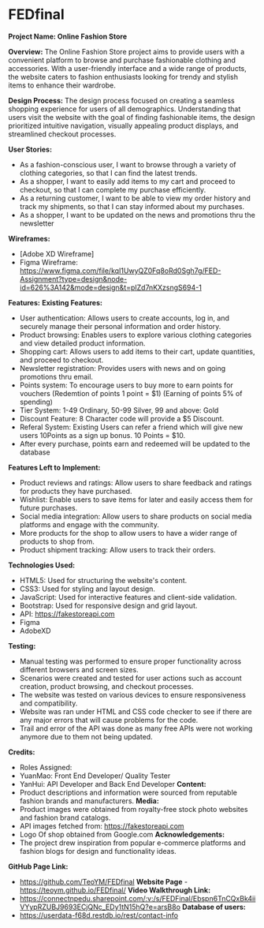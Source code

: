 # FEDfinal
**Project Name: Online Fashion Store**

**Overview:**
The Online Fashion Store project aims to provide users with a convenient platform to browse and purchase fashionable clothing and accessories. With a user-friendly interface and a wide range of products, the website caters to fashion enthusiasts looking for trendy and stylish items to enhance their wardrobe.

**Design Process:**
The design process focused on creating a seamless shopping experience for users of all demographics. Understanding that users visit the website with the goal of finding fashionable items, the design prioritized intuitive navigation, visually appealing product displays, and streamlined checkout processes.

**User Stories:**
- As a fashion-conscious user, I want to browse through a variety of clothing categories, so that I can find the latest trends.
- As a shopper, I want to easily add items to my cart and proceed to checkout, so that I can complete my purchase efficiently.
- As a returning customer, I want to be able to view my order history and track my shipments, so that I can stay informed about my purchases.
- As a shopper, I want to be updated on the news and promotions thru the newsletter

**Wireframes:**
- [Adobe XD Wireframe]
- Figma Wireframe: https://www.figma.com/file/kqI1UwyQZ0Fq8oRd0Sgh7g/FED-Assignment?type=design&node-id=626%3A142&mode=design&t=pIZd7nKXzsngS694-1

**Features:**
**Existing Features:**
- User authentication: Allows users to create accounts, log in, and securely manage their personal information and order history.
- Product browsing: Enables users to explore various clothing categories and view detailed product information.
- Shopping cart: Allows users to add items to their cart, update quantities, and proceed to checkout.
- Newsletter registration: Provides users with news and on going promotions thru email.
- Points system: To encourage users to buy more to earn points for vouchers (Redemtion of points 1 point = $1) (Earning of points 5% of spending)
- Tier System: 1-49 Ordinary, 50-99 Silver, 99 and above: Gold
- Discount Feature: 8 Character code will provide a $5 Discount. 
- Referal System: Existing Users can refer a friend which will give new users 10Points as a sign up bonus. 10 Points = $10. 
- After every purchase, points earn and redeemed will be updated to the database

**Features Left to Implement:**
- Product reviews and ratings: Allow users to share feedback and ratings for products they have purchased.
- Wishlist: Enable users to save items for later and easily access them for future purchases.
- Social media integration: Allow users to share products on social media platforms and engage with the community.
- More products for the shop to allow users to have a wider range of products to shop from.
- Product shipment tracking: Allow users to track their orders. 

**Technologies Used:**
- HTML5: Used for structuring the website's content.
- CSS3: Used for styling and layout design.
- JavaScript: Used for interactive features and client-side validation.
- Bootstrap: Used for responsive design and grid layout.
- API: https://fakestoreapi.com
- Figma 
- AdobeXD

**Testing:**
- Manual testing was performed to ensure proper functionality across different browsers and screen sizes.
- Scenarios were created and tested for user actions such as account creation, product browsing, and checkout processes.
- The website was tested on various devices to ensure responsiveness and compatibility.
- Website was ran under HTML and CSS code checker to see if there are any major errors that will cause problems for the code.
- Trail and error of the API was done as many free APIs were not working anymore due to them not being updated.

**Credits:**
- Roles Assigned:
- YuanMao: Front End Developer/ Quality Tester
- YanHui: API Developer and Back End Developer
**Content:**
- Product descriptions and information were sourced from reputable fashion brands and manufacturers.
**Media:**
- Product images were obtained from royalty-free stock photo websites and fashion brand catalogs.
- API images fetched from: https://fakestoreapi.com
- Logo Of shop obtained from Google.com
**Acknowledgements:**
- The project drew inspiration from popular e-commerce platforms and fashion blogs for design and functionality ideas.


**GitHub Page Link:**
- https://github.com/TeoYM/FEDfinal
**Website Page**
-https://teoym.github.io/FEDfinal/
**Video Walkthrough Link:**
- https://connectnpedu.sharepoint.com/:v:/s/FEDFinal/Ebspn6TnCQxBk4iiVYypRZUBJ9693ECjQNc_EDy1tN15hQ?e=arsB8o
**Database of users:**
- https://userdata-f68d.restdb.io/rest/contact-info